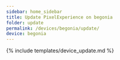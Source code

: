 ```yaml
---
sidebar: home_sidebar
title: Update PixelExperience on begonia
folder: update
permalink: /devices/begonia/update/
device: begonia
---
```

{% include templates/device_update.md %}
